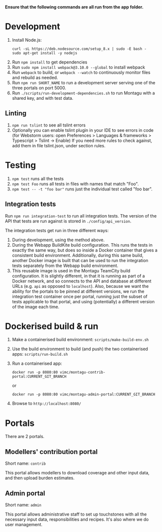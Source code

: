 **Ensure that the following commands are all run from the app folder.**

# Development

1. Install Node.js:
   ```
   curl -sL https://deb.nodesource.com/setup_8.x | sudo -E bash -
   sudo apt-get install -y nodejs
   ```
2. Run `npm install` to get dependencies
3. Run `sudo npm install webpack@3.10.0 --global` to install webpack
4. Run `webpack` to build, or `webpack --watch` to continuously monitor files
   and rebuild as needed.
5. Run `npm run SHORT_NAME` to run a development server serving one of the three
   portals on port 5000.
6. Run `./scripts/run-development-dependencies.sh` to run Montagu
   with a shared key, and with test data.

## Linting
1. `npm run tslint` to see all tslint errors
2. Optionally you can enable tslint plugin in your IDE to see errors in code (for Webstorm users:
open Preferences > Languages & frameworks > Typescript > Tslint -> Enable)
If you need more rules to check against, add them in file tslint.json, under section rules.

# Testing
1. `npm test` runs all the tests
2. `npm test Foo` runs all tests in files with names that match "Foo".
3. `npm test -- -t "foo bar"` runs just the individual test called "foo bar".

## Integration tests
Run `npm run integration-test` to run all integration tests. The version of
the API that tests are run against is stored in `./config/api_version`.

The integration tests get run in three different ways:

1. During development, using the method above.
2. During the Webapp BuildKite build configuration. This runs the tests in
   exactly the same way, but does so inside a Docker container that gives a
   consistent build environment. Additionally, during this same build, another
   Docker image is built that can be used to run the integration tests
   separately from the Webapp build environment.
3. This reusable image is used in the Montagu TeamCity build configuration. It
   is slightly different, in that it is running as part of a Docker network, and
   so connects to the API and database at different URLs (e.g. `api` as
   opposed to `localhost`). Also, because we want the ability for the portals to
   be pinned at different versions, we run the integration test container once
   per portal, running just the subset of tests applicable to that portal, and
   using (potentially) a different version of the image each time.

# Dockerised build & run
1. Make a containerised build environment: `scripts/make-build-env.sh`
2. Use the build environment to build (and push) the two containerised apps: `scripts/run-build.sh`
3. Run a containerised app:
    ```
    docker run -p 8080:80 vimc/montagu-contrib-portal:CURRENT_GIT_BRANCH

    ```
   or

    ```
    docker run -p 8080:80 vimc/montagu-admin-portal:CURRENT_GIT_BRANCH

    ```
4. Browse to `http://localhost:8080/`

# Portals
There are 2 portals.

## Modellers' contribution portal
Short name: `contrib`

This portal allows modellers to download coverage and other input data,
and then upload burden estimates.

## Admin portal
Short name: `admin`

This portal allows administrative staff to set up touchstones with all the
necessary input data, responsibilities and recipes. It's also where we do user
management.
